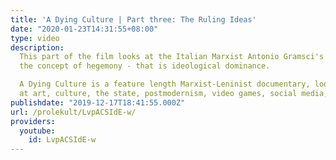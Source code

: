 ```yaml
---
title: 'A Dying Culture | Part three: The Ruling Ideas'
date: "2020-01-23T14:31:55+08:00"
type: video
description:
  This part of the film looks at the Italian Marxist Antonio Gramsci's approach to
  the concept of hegemony - that is ideological dominance.

  A Dying Culture is a feature length Marxist-Leninist documentary, looking
  at art, culture, the state, postmodernism, video games, social media, war and crisis.
publishdate: "2019-12-17T18:41:55.000Z"
url: /prolekult/LvpACSIdE-w/
providers:
  youtube:
    id: LvpACSIdE-w
---
```

